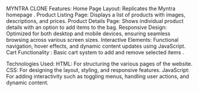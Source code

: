 MYNTRA CLONE
Features:
Home Page Layout: Replicates the Myntra homepage .
Product Listing Page: Displays a list of products with images, descriptions, and prices.
Product Details Page: Shows individual product details with an option to add items to the bag.
Responsive Design: Optimized for both desktop and mobile devices, ensuring seamless browsing across various screen sizes.
Interactive Elements: Functional navigation, hover effects, and dynamic content updates using JavaScript.
Cart Functionality : Basic cart system to add and remove selected items .

Technologies Used:
HTML: For structuring the various pages of the website.
CSS: For designing the layout, styling, and responsive features.
JavaScript: For adding interactivity such as toggling menus, handling user actions, and dynamic content.
